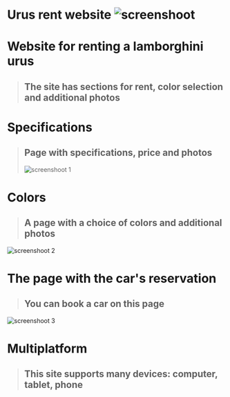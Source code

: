# Urus rent website ![screenshoot](https://github.com/user-attachments/assets/106b0945-622d-4a29-8c95-35b1cd61c7b9)   

# Website for renting a lamborghini urus
>## The site has sections for rent, color selection and additional photos
# Specifications 
>## Page with specifications, price and photos
>![screenshoot 1](https://github.com/user-attachments/assets/4aaf0a15-da52-4b93-8a10-9cd6ff6f7e02)
# Colors
>## A page with a choice of colors and additional photos
![screenshoot 2](https://github.com/user-attachments/assets/71884e5d-1a0e-4ed5-90f8-87cdca4b5b42)
# The page with the car's reservation
>## You can book a car on this page
![screenshoot 3](https://github.com/user-attachments/assets/a351546b-1ed6-4e9d-b465-bb7b398b604f)
# Multiplatform
>## This site supports many devices: computer, tablet, phone
